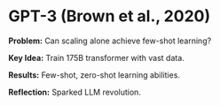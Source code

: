 # GPT-3 (Brown et al., 2020)
**Problem:** Can scaling alone achieve few-shot learning?

**Key Idea:** Train 175B transformer with vast data.

**Results:** Few-shot, zero-shot learning abilities.

**Reflection:** Sparked LLM revolution.

